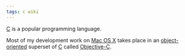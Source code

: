 ```yaml
---
tags: c wiki
---
```


[C](/wiki/C) is a popular programming language.

Most of my development work on [Mac OS X](/wiki/Mac_OS_X) takes place in an [object-oriented](/wiki/object-oriented) superset of [C](/wiki/C) called [Objective-C](/wiki/Objective-C).
